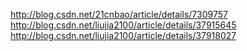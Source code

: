 http://blog.csdn.net/21cnbao/article/details/7309757  
http://blog.csdn.net/liujia2100/article/details/37915645  
http://blog.csdn.net/liujia2100/article/details/37918027  
